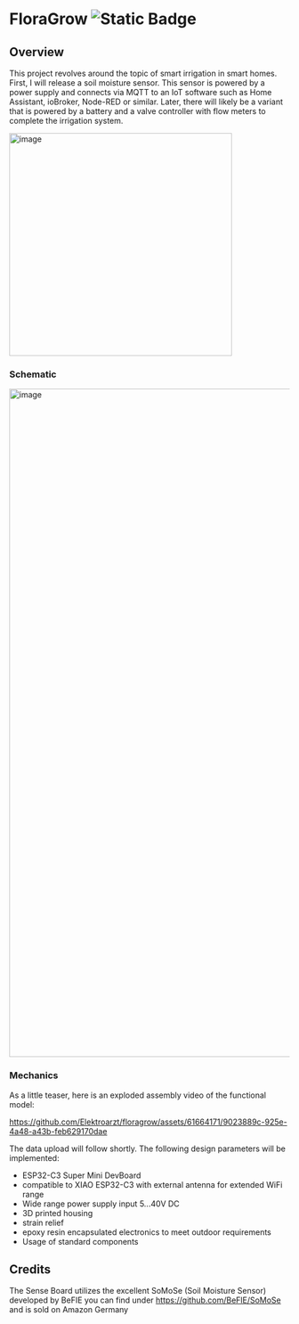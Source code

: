# FloraGrow ![Static Badge](https://img.shields.io/badge/stability-beta-orange)

## Overview
This project revolves around the topic of smart irrigation in smart homes. First, I will release a soil moisture sensor. This sensor is powered by a power supply and connects via MQTT to an IoT software such as Home Assistant, ioBroker, Node-RED or similar. Later, there will likely be a variant that is powered by a battery and a valve controller with flow meters to complete the irrigation system.

<img width="400" alt="image" src="https://github.com/Elektroarzt/floragrow/assets/61664171/703e603e-a8ef-4864-9fb5-a0efed62c016">

### Schematic
<img width="1200" alt="image" src="https://github.com/Elektroarzt/floragrow/assets/61664171/1fc1ced2-c58f-468e-8b4b-dea82ee26cf0">

### Mechanics
As a little teaser, here is an exploded assembly video of the functional model:

https://github.com/Elektroarzt/floragrow/assets/61664171/9023889c-925e-4a48-a43b-feb629170dae

The data upload will follow shortly. The following design parameters will be implemented:
- ESP32-C3 Super Mini DevBoard
- compatible to XIAO ESP32-C3 with external antenna for extended WiFi range
- Wide range power supply input 5...40V DC
- 3D printed housing
- strain relief
- epoxy resin encapsulated electronics to meet outdoor requirements
- Usage of standard components

## Credits
The Sense Board utilizes the excellent SoMoSe (Soil Moisture Sensor) developed by BeFIE you can find under
https://github.com/BeFlE/SoMoSe and is sold on Amazon Germany
